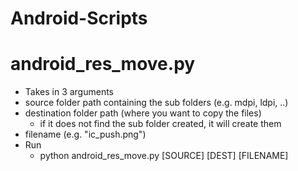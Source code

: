 # Android-Scripts

# android_res_move.py
- Takes in 3 arguments
- source folder path containing the sub folders (e.g. mdpi, ldpi, ..)
- destination folder path (where you want to copy the files)
  - if it does not find the sub folder created, it will create them
- filename (e.g. "ic_push.png")
- Run
  - python android_res_move.py [SOURCE] [DEST] [FILENAME]
